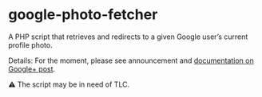 # google-photo-fetcher

A PHP script that retrieves and redirects to a given Google user’s current profile photo.

Details: For the moment, please see announcement and [documentation on Google+ post](https://plus.google.com/+JensOMeiert/posts/1xzvr3Wp8KA).

⚠ The script may be in need of TLC.